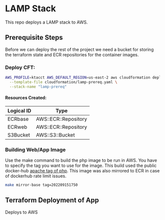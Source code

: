 # LAMP Stack

This repo deploys a LAMP stack to AWS.

## Prerequisite Steps

Before we can deploy the rest of the project we need a bucket for storing the terraform state and ECR repositories for the container images.

### Deploy CFT:

```bash
AWS_PROFILE=ktacct AWS_DEFAULT_REGION=us-east-2 aws cloudformation deploy \
  --template-file cloudformation/lamp-prereq.yaml \
  --stack-name "lamp-prereq"
```

#### Resources Created:
| Logical ID | Type |
| --- | ----------- |
| ECRbase | AWS::ECR::Repository |
| ECRweb | AWS::ECR::Repository |
| S3Bucket | AWS::S3::Bucket |


### Building Web/App Image

Use the make command to build the php image to be run in AWS. You have to specify the tag you want to use for the image.
This build used the public docker-hub [apache tag of php](https://hub.docker.com/layers/library/php/apache/images/sha256-db79535bf6fc6ed888d3f99cd406a42f5aa7fa1a874e0807abbd5ca5ae6fd95a?context=explore). This image was also mirrored to ECR in case of dockerhub rate limit issues.


```bash
make mirror-base tag=202209151750
```

## Terraform Deployment of App

Deploys to AWS

